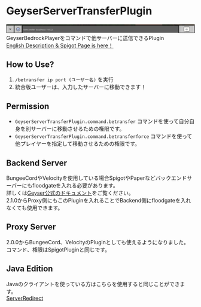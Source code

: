 # GeyserServerTransferPlugin
![image.png](image.png)
GeyserBedrockPlayerをコマンドで他サーバーに送信できるPlugin<br>
[English Description & Spigot Page is here！](https://www.spigotmc.org/resources/geyserservertransferplugin.123225/)<br>

## How to Use?
1. `/betransfer ip port (ユーザー名)` を実行
2. 統合版ユーザーは、入力したサーバーに移動できます！

## Permission
* `GeyserServerTransferPlugin.command.betransfer` コマンドを使って自分自身を別サーバーに移動させるための権限です。
* `GeyserServerTransferPlugin.command.betransferforce` コマンドを使って他プレイヤーを指定して移動させるための権限です。

## Backend Server
BungeeCordやVelocityを使用している場合SpigotやPaperなどバックエンドサーバーにもfloodgateを入れる必要があります。<br>
詳しくは[Geyser公式のドキュメント](https://geysermc.org/wiki/floodgate/setup/#installing-floodgate-on-servers-behind-the-proxy)をご覧ください。<br>
2.1.0からProxy側にもこのPluginを入れることでBackend側にfloodgateを入れなくても使用できます。

## Proxy Server
2.0.0からBungeeCord、VelocityのPluginとしても使えるようになりました。<br>
コマンド、権限はSpigotPluginと同じです。

## Java Edition
Javaのクライアントを使っている方はこちらを使用すると同じことができます。<br>
[ServerRedirect](https://github.com/KaiKikuchi/ServerRedirect)
